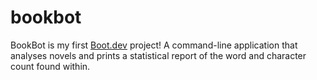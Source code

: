 # bookbot

BookBot is my first [Boot.dev](https://www.boot.dev) project!
A command-line application that analyses novels and prints a statistical report of the word and character count found within.
